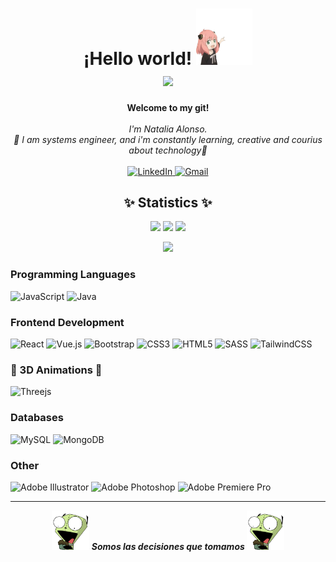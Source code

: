 <h1 align="center">
  ¡Hello world! <img src="https://raw.githubusercontent.com/Natalonsop/Natalonsop/main/Sprites/anya.png" width="90px" alt="👋"><br>
  <img src="https://komarev.com/ghpvc/?username=natalonsop&color=FCA3C9"/>
</h1>

<p align="center">
    <b>Welcome to my git!</b><br><br>
    <i>
        I'm Natalia Alonso.<br>
        🌸 I am systems engineer, and i'm constantly learning, creative and courius about technology🌸<br>
    </i><br>
    <a href="https://www.linkedin.com/in/nataliaportilla/">
        <img src="https://img.shields.io/badge/LinkedIn-0077B5?style=for-the-badge&logo=linkedin&logoColor=white" alt="LinkedIn">
    </a>
    <a href="mailto:natalonsop@gmail.com">
        <img src="https://img.shields.io/badge/Gmail-D14836?style=for-the-badge&logo=gmail&logoColor=white" alt="Gmail">
    </a>
</p>

<h2 align="center">✨ Statistics ✨</h2>

<p align="center">
  <img height="50%" width="auto" src ="https://github-readme-stats.vercel.app/api?username=natalonsop&show_icons=true&count_private=true&theme=dracula&hide_border=true&hide=issues,contribs&bg_color=00000000">
  <img height="50%" width="auto" src ="https://github-readme-stats.vercel.app/api/top-langs/?username=natalonsop&layout=compact&hide_border=true&theme=dracula&bg_color=00000000&langs_count=6&hide=jupyter%20notebook,tex,css,php&exclude_repo=Pacman-AI">
  <img src ="https://github-readme-streak-stats.herokuapp.com?user=natalonsop&theme=dracula&hide_border=true&background=FFFFFF00">
</p>

<p align="center">
    <img src="https://github-profile-trophy.vercel.app/?username=natalonsop&theme=dracula"/>
</p>


### Programming Languages
![JavaScript](https://img.shields.io/badge/javascript-%23323330.svg?style=for-the-badge&logo=javascript&logoColor=%23F7DF1E)
![Java](https://img.shields.io/badge/java-%23ED8B00.svg?style=for-the-badge&logo=openjdk&logoColor=white)

### Frontend Development
![React](https://img.shields.io/badge/react-%2320232a.svg?style=for-the-badge&logo=react&logoColor=%2361DAFB)
![Vue.js](https://img.shields.io/badge/vuejs-%2335495e.svg?style=for-the-badge&logo=vuedotjs&logoColor=%234FC08D)
![Bootstrap](https://img.shields.io/badge/bootstrap-%238511FA.svg?style=for-the-badge&logo=bootstrap&logoColor=white)
![CSS3](https://img.shields.io/badge/css3-%231572B6.svg?style=for-the-badge&logo=css3&logoColor=white)
![HTML5](https://img.shields.io/badge/html5-%23E34F26.svg?style=for-the-badge&logo=html5&logoColor=white)
![SASS](https://img.shields.io/badge/SASS-hotpink.svg?style=for-the-badge&logo=SASS&logoColor=white)
![TailwindCSS](https://img.shields.io/badge/tailwindcss-%2338B2AC.svg?style=for-the-badge&logo=tailwind-css&logoColor=white)

### 🚧 3D Animations  🚧
![Threejs](https://img.shields.io/badge/threejs-black?style=for-the-badge&logo=three.js&logoColor=white)

### Databases
![MySQL](https://img.shields.io/badge/mysql-%2300f.svg?style=for-the-badge&logo=mysql&logoColor=white)
![MongoDB](https://img.shields.io/badge/MongoDB-%234ea94b.svg?style=for-the-badge&logo=mongodb&logoColor=white)

### Other
![Adobe Illustrator](https://img.shields.io/badge/adobe%20illustrator-%23FF9A00.svg?style=for-the-badge&logo=adobe%20illustrator&logoColor=white)
![Adobe Photoshop](https://img.shields.io/badge/adobe%20photoshop-%2331A8FF.svg?style=for-the-badge&logo=adobe%20photoshop&logoColor=white)
![Adobe Premiere Pro](https://img.shields.io/badge/Adobe%20Premiere%20Pro-9999FF.svg?style=for-the-badge&logo=Adobe%20Premiere%20Pro&logoColor=white)

---

<p align="center">
<img src="https://raw.githubusercontent.com/Natalonsop/Natalonsop/main/Sprites/gear.gif" width="60"> <em><b>Somos las decisiones que tomamos </em> <img src="https://raw.githubusercontent.com/Natalonsop/Natalonsop/main/Sprites/gear.gif" width="60"> </p>

